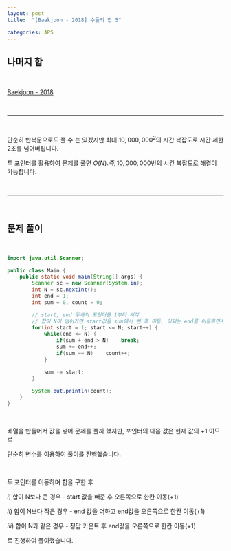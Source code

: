 ```yaml
---
layout: post
title:  "[Baekjoon - 2018] 수들의 합 5"

categories: APS
---
```


## 나머지 합

<br>

[Baekjoon - 2018](https://www.acmicpc.net/problem/2018)

<br>

***

<br>

단순히 반복문으로도 풀 수 는 있겠지만 최대 $10,000,000^{2}$의 시간 복잡도로 시간 제한 2초를 넘어버립니다.

투 포인터를 활용하여 문제를 풀면 $O(N). 즉, 10,000,000$번의 시간 복잡도로 해결이 가능합니다.

<br>

***

<br>

## 문제 풀이

<br>

```java
import java.util.Scanner;

public class Main {
    public static void main(String[] args) {
        Scanner sc = new Scanner(System.in);
        int N = sc.nextInt();
        int end = 1;
        int sum = 0, count = 0;

        // start, end 두개의 포인터를 1부터 시작
        // 합이 N이 넘어가면 start값을 sum에서 뺀 후 이동, 이외는 end를 이동하면서 합을 더해본다
        for(int start = 1; start <= N; start++) {
            while(end <= N) {
                if(sum + end > N)    break;
                sum += end++;
                if(sum == N)    count++;
            }

            sum -= start;
        }

        System.out.println(count);
    }
}
```

<br>

배열을 만들어서 값을 넣어 문제를 풀까 했지만, 포인터의 다음 값은 현재 값의 +1 이므로

단순히 변수를 이용하여 풀이를 진행했습니다.

<br>

두 포인터를 이동하며 합을 구한 후

$i)$ 합이 N보다 큰 경우 - start 값을 빼준 후 오른쪽으로 한칸 이동(+1)

$ii)$ 합이 N보다 작은 경우 - end 값을 더하고 end값을 오른쪽으로 한칸 이동(+1)

$iii)$ 합이 N과 같은 경우 - 정답 카운트 후 end값을 오른쪽으로 한칸 이동(+1)

로 진행하여 풀이했습니다.